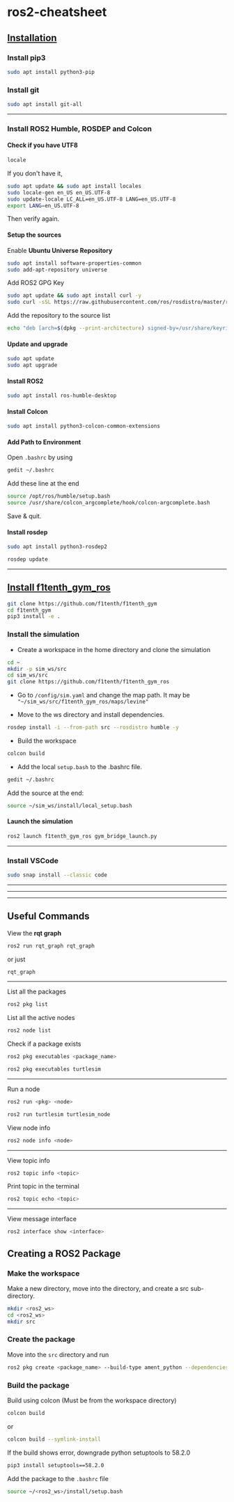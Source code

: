 # ros2-cheatsheet

## [Installation](https://docs.ros.org/en/humble/Installation/Ubuntu-Install-Debs.html)

### Install pip3
```bash
sudo apt install python3-pip
```

### Install git
```bash
sudo apt install git-all
```

---

### Install ROS2 Humble, ROSDEP and Colcon

#### Check if you have UTF8

```bash
locale
```
If you don't have it,
```bash
sudo apt update && sudo apt install locales
sudo locale-gen en_US en_US.UTF-8
sudo update-locale LC_ALL=en_US.UTF-8 LANG=en_US.UTF-8
export LANG=en_US.UTF-8
```
Then verify again.

#### Setup the sources
Enable **Ubuntu Universe Repository**
```bash
sudo apt install software-properties-common
sudo add-apt-repository universe
```
Add ROS2 GPG Key
```bash
sudo apt update && sudo apt install curl -y
sudo curl -sSL https://raw.githubusercontent.com/ros/rosdistro/master/ros.key -o /usr/share/keyrings/ros-archive-keyring.gpg
```
Add the repository to the source list
```bash
echo "deb [arch=$(dpkg --print-architecture) signed-by=/usr/share/keyrings/ros-archive-keyring.gpg] http://packages.ros.org/ros2/ubuntu $(. /etc/os-release && echo $UBUNTU_CODENAME) main" | sudo tee /etc/apt/sources.list.d/ros2.list > /dev/null
```

#### Update and upgrade
```bash
sudo apt update
sudo apt upgrade
```

#### Install ROS2
```bash
sudo apt install ros-humble-desktop
```

#### Install Colcon
```bash
sudo apt install python3-colcon-common-extensions
```

#### Add Path to Environment
Open ` .bashrc ` by using
```bash
gedit ~/.bashrc
```
Add these line at the end
```bash
source /opt/ros/humble/setup.bash
source /usr/share/colcon_argcomplete/hook/colcon-argcomplete.bash
```
Save & quit.

#### Install rosdep
```bash
sudo apt install python3-rosdep2
```
```bash
rosdep update
```
---

## [Install f1tenth_gym_ros](https://github.com/f1tenth/f1tenth_gym_ros)

```bash
git clone https://github.com/f1tenth/f1tenth_gym
cd f1tenth_gym
pip3 install -e .
```

### Install the simulation
* Create a workspace in the home directory and clone the simulation
```bash
cd ~
mkdir -p sim_ws/src
cd sim_ws/src
git clone https://github.com/f1tenth/f1tenth_gym_ros
```
* Go to ` /config/sim.yaml ` and change the map path. It may be `"~/sim_ws/src/f1tenth_gym_ros/maps/levine"`

* Move to the ws directory and install dependencies.
```bash
rosdep install -i --from-path src --rosdistro humble -y
```
* Build the workspace
```bash
colcon build
```
* Add the local ` setup.bash ` to the .bashrc file.
```bash
gedit ~/.bashrc
```
Add the source at the end:
```bash
source ~/sim_ws/install/local_setup.bash
```

#### Launch the simulation
```bash
ros2 launch f1tenth_gym_ros gym_bridge_launch.py
```

---

### Install VSCode
```bash
sudo snap install --classic code
```

---
---
---

## Useful Commands
View the **rqt graph**
```bash
ros2 run rqt_graph rqt_graph
```
or just
```bash
rqt_graph
```

---

List all the packages
```bash
ros2 pkg list
```

List all the active nodes
```bash
ros2 node list
```

Check if a package exists
```bash
ros2 pkg executables <package_name>
```
```bash
ros2 pkg executables turtlesim
```

---

Run a node
```bash
ros2 run <pkg> <node>
```
```bash
ros2 run turtlesim turtlesim_node
```

View node info
```bash
ros2 node info <node>
```

---

View topic info
```bash
ros2 topic info <topic>
```

Print topic in the terminal
```bash
ros2 topic echo <topic>
```

---

View message interface
```bash
ros2 interface show <interface>
```

## Creating a ROS2 Package
### Make the workspace
Make a new directory, move into the directory, and create a src sub-directory.
```bash
mkdir <ros2_ws>
cd <ros2_ws>
mkdir src
```

### Create the package
Move into the ` src ` directory and run
```bash
ros2 pkg create <package_name> --build-type ament_python --dependencies rclpy
```

### Build the package
Build using colcon (Must be from the workspace directory)
```bash
colcon build
```
or
```bash
colcon build --symlink-install
```

If the build shows error, downgrade python setuptools to 58.2.0
```bash
pip3 install setuptools==58.2.0
```

Add the package to the ` .bashrc ` file
```bash
source ~/<ros2_ws>/install/setup.bash
```

